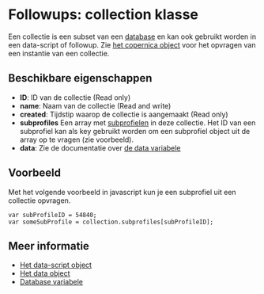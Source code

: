 # Followups: collection klasse

Een collectie is een subset van een [database](./followups-scripting-database) en kan ook gebruikt worden 
in een data-script of followup. Zie [het copernica object](./followups-scripting-copernica) voor het opvragen
van een instantie van een collectie.

## Beschikbare eigenschappen

* **ID**: ID van de collectie (Read only)
* **name**: Naam van de collectie (Read and write)
* **created**: Tijdstip waarop de collectie is aangemaakt (Read only)
* **subprofiles** Een array met [subprofielen](./followups-scripting-data) in deze collectie. 
Het ID van een subprofiel kan als key gebruikt worden om een subprofiel object 
uit de array op te vragen (zie voorbeeld).
* **data**: Zie de documentatie over [de data variabele](./followups-scripting-data)

## Voorbeeld

Met het volgende voorbeeld in javascript kun je een subprofiel uit een 
collectie opvragen.

    var subProfileID = 54840;
    var someSubProfile = collection.subprofiles[subProfileID];

## Meer informatie
* [Het data-script object](./followups-scripting)
* [Het data object](./followups-scripting-data)
* [Database variabele](./followups-scripting-database)
